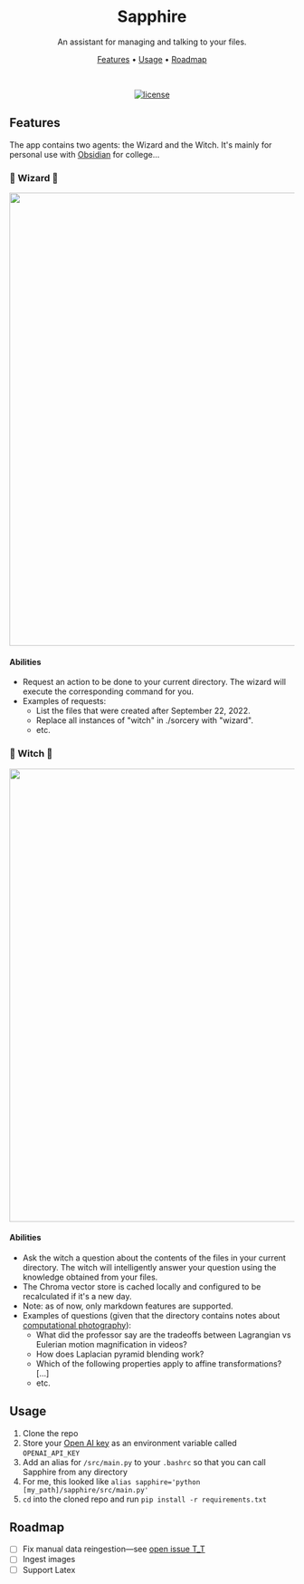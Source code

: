 <h1 align="center">Sapphire</h1>

<p align="center"> An assistant for managing and talking to your files. </p>
<p align="center">
  <a href="#features">Features</a> •
  <a href="#usage">Usage</a> •
  <a href="#roadmap">Roadmap</a>
</p>

<div align="center">
<br />

[![license](https://img.shields.io/github/license/dec0dOS/amazing-github-template.svg?style=flat-square)](LICENSE)

</div>

## Features
The app contains two agents: the Wizard and the Witch. It's mainly for personal use with [Obsidian](https://obsidian.md) for college...

### 🦉 Wizard 🦉
<div align='center'>
<img src='https://github.com/gracewzhang/Sapphire/assets/32557716/f50e5e1e-a43b-4c77-bafa-ffb25f0a7afa' width='800'/>
</div>

#### Abilities
- Request an action to be done to your current directory. The wizard will execute the corresponding command for you.
- Examples of requests: 
  - List the files that were created after September 22, 2022.
  - Replace all instances of "witch" in ./sorcery with "wizard".
  - etc.

### 🔮 Witch 🔮
<div align='center'>
  <img src='https://github.com/gracewzhang/Sapphire/assets/32557716/8aff5e85-e97b-42fa-b9b9-a1c02199ca29' width='800'/>
</div>

#### Abilities
- Ask the witch a question about the contents of the files in your current directory. The witch will intelligently answer your question using the knowledge obtained from your files.
- The Chroma vector store is cached locally and configured to be recalculated if it's a new day.
- Note: as of now, only markdown features are supported.
- Examples of questions (given that the directory contains notes about [computational photography](https://courses.engr.illinois.edu/cs445/fa2023/)):
  - What did the professor say are the tradeoffs between Lagrangian vs Eulerian motion magnification in videos?
  - How does Laplacian pyramid blending work?
  - Which of the following properties apply to affine transformations? [...]
  - etc.

## Usage
1. Clone the repo
2. Store your [Open AI key](https://help.openai.com/en/articles/4936850-where-do-i-find-my-api-key) as an environment variable called `OPENAI_API_KEY`
3. Add an alias for `/src/main.py` to your `.bashrc` so that you can call Sapphire from any directory
  1. For me, this looked like `alias sapphire='python [my_path]/sapphire/src/main.py'`
4. `cd` into the cloned repo and run `pip install -r requirements.txt`

## Roadmap
- [ ] Fix manual data reingestion—see [open issue T_T](https://github.com/langchain-ai/langchain/issues/14872)
- [ ] Ingest images
- [ ] Support Latex
